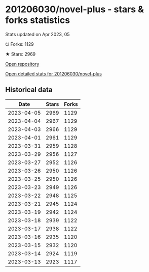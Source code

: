 # 201206030/novel-plus - stars & forks statistics

Stats updated on Apr 2023, 05

☋ Forks: 1129

★ Stars: 2969

[Open repository](https://github.com/201206030/novel-plus)

[Open detailed stats for 201206030/novel-plus](https://reviewgithub.com/rep/201206030/novel-plus)

## Historical data
| Date | Stars | Forks |
|------|-------|-------|
| 2023-04-05 | 2969 | 1129 | 
| 2023-04-04 | 2967 | 1129 | 
| 2023-04-03 | 2966 | 1129 | 
| 2023-04-01 | 2961 | 1129 | 
| 2023-03-31 | 2959 | 1128 | 
| 2023-03-29 | 2956 | 1127 | 
| 2023-03-27 | 2952 | 1126 | 
| 2023-03-26 | 2950 | 1126 | 
| 2023-03-25 | 2950 | 1126 | 
| 2023-03-23 | 2949 | 1126 | 
| 2023-03-22 | 2948 | 1125 | 
| 2023-03-21 | 2945 | 1124 | 
| 2023-03-19 | 2942 | 1124 | 
| 2023-03-18 | 2939 | 1122 | 
| 2023-03-17 | 2938 | 1122 | 
| 2023-03-16 | 2935 | 1120 | 
| 2023-03-15 | 2932 | 1120 | 
| 2023-03-14 | 2924 | 1119 | 
| 2023-03-13 | 2923 | 1117 | 

